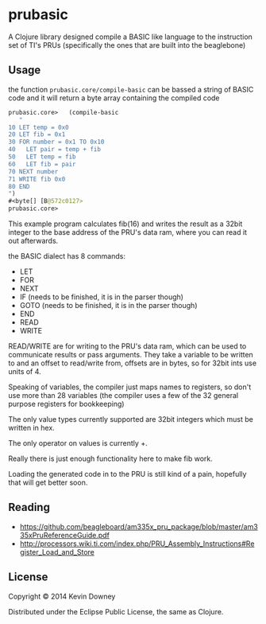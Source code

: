 # prubasic

A Clojure library designed compile a BASIC like language to the
instruction set of TI's PRUs (specifically the ones that are built
into the beaglebone)

## Usage

the function `prubasic.core/compile-basic` can be bassed a string of
BASIC code and it will return a byte array containing the compiled code

```clojure
prubasic.core>   (compile-basic
   "
10 LET temp = 0x0
20 LET fib = 0x1
30 FOR number = 0x1 TO 0x10
40   LET pair = temp + fib
50   LET temp = fib
60   LET fib = pair
70 NEXT number
71 WRITE fib 0x0
80 END
")
#<byte[] [B@572c0127>
prubasic.core> 
```

This example program calculates fib(16) and writes the result as a
32bit integer to the base address of the PRU's data ram, where you can
read it out afterwards. 

the BASIC dialect has 8 commands:
  - LET
  - FOR
  - NEXT
  - IF (needs to be finished, it is in the parser though)
  - GOTO (needs to be finished, it is in the parser though)
  - END
  - READ
  - WRITE

READ/WRITE are for writing to the PRU's data ram, which can be used to
communicate results or pass arguments. They take a variable to be
written to and an offset to read/write from, offsets are in bytes, so
for 32bit ints use units of 4.

Speaking of variables, the compiler just maps names to registers, so
don't use more than 28 variables (the compiler uses a few of the 32
general purpose registers for bookkeeping)

The only value types currently supported are 32bit integers which must
be written in hex.

The only operator on values is currently +.

Really there is just enough functionality here to make fib work.

Loading the generated code in to the PRU is still kind of a pain,
hopefully that will get better soon.

## Reading

  - https://github.com/beagleboard/am335x_pru_package/blob/master/am335xPruReferenceGuide.pdf
  - http://processors.wiki.ti.com/index.php/PRU_Assembly_Instructions#Register_Load_and_Store

## License

Copyright © 2014 Kevin Downey

Distributed under the Eclipse Public License, the same as Clojure.
